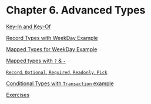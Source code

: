 # Chapter 6. Advanced Types
[Key-In and Key-Of](https://www.typescriptlang.org/play?#code/C4TwDgpgBAggCgSQEoQM5gPYDtXQLxQDeAUFFAK64BOAXEaWRdQgCZ2rBUCWWA5g2QBm3CFhYAZLhzolGjAMYZyWYHSzkAtgCMIVAY2FdRLVDP1zBXKhwByAQw0R2nHvzlyANndsOnUDtx85lAAvgDaALr6IQwxMcSgkFAo6Ni4ANIQIKhQBADWWRiCsIgpmDgQCeDQAKrUmdm5UAUgRSXIaOW4YQBElLo9UVVJAGIiYg05+YXF8B2pFb39VIO9hsaSHKs962KoqwAMQ8PQY0Z7m8BNc2VpEEvU27sSUsCDJ1BnG6+TTS1tN06dweAwia3GLy2Q0EynkwC42CgvAgwAAPAB5KAQAAewGMOQwWgAVhA4QAaKDpLG4-HNGZQdEAPgAFBg6OiKXk6OkAJTssLpCL0MhUFHkKhYKAYMJ5KLxDwoqCiha4JqyRjLVh0HoARh6ZP0z0uZncUEUylUUB1BtNz1MUDCwTIhEs1mA9kc2pg+qgXh8nqgPQAQj0YqaonI4sRiMjgMzlV0IBSAORG17JnlAA)

[Record Types with WeekDay Example](https://www.typescriptlang.org/play?#code/C4TwDgpgBA6hEGsAmBDEUC8UDkBZA9gHbZQA+OAKgK4TbnZxIn0UAWVzOAYgE4CW2AFChIUACJpMseMkn0AyimCds8qsUGCANhGBRCEAB7AJIAFxQAShADG+HkgA8cRKhAAacWgB8UgN6CUFAEhBYARNQQYe6BUJHhjNGxjOFsVElBaeG8fBlQOeGKwEkAvkA)

[Mapped Types for WeekDay Example](https://www.typescriptlang.org/play?#code/C4TwDgpgBA6hEGsAmBDEUC8UDkBZA9gHbZQA+OAKgK4TbnZxIn0UAWVzOAYgE4CW2AFChIUACJpMseMkn0AyimCds8qsUGCANhGBRCEAB7AJIAFxQA3gG0A0lD6FpiVCAC6F0wF8plwVCgCQgsAImoIEIAafyhw0MYomMZQtipEgNTQ3j5EryA)

[Mapped types with `?` & `-`](https://www.typescriptlang.org/play?#code/C4TwDgpgBAggxnA9gVwHbCgXigbwFBRQCWAJgFxSrIC2ARhAE4HEDOAotWADaIgQQVaiRFwgBDVM1SJgEFhRbAGRVAHMA2gF08AXzx4A9AagBZMQGtoYrlygAzIhC4kWURGGBFEqa3lCQoAHkPLx8ueCQ0DGx8KHUAaWJUKEsQRDtYBBR0TSgAfgoI7OAE7T1DYzNLKGtbBycXSmQbMVpRP3BoADlmrlbRIqisXGYEpJSINIzBnMKsqNKoAB8mm119I1MLKxt7R2dXBnESAFpvLhAOgIAlY-OQGeiRwiOxEnu4xJUJqczI2b+xVK6wqW2qtT2DVcAHdlMB+lZVGJvgAKCAAR2QRAAbtYIOgoMBEICogBKK7QR4AJmGsSgJ1e71QF0+41S6Sgtze90emjm-xK8TKG0q2xqu3qBygR0xRCOJBqSNRGKxuNEBKJJPQ5P8lPm6AAzLTRl9kuyMsFPN5rLyTgUtYKykA)

[`Record`, `Optional`, `Required`, `Readonly`, `Pick`](https://www.typescriptlang.org/play?#code/C4TwDgpgBAggxnA9gVwHbCgXigbwFBRQCWAJgFxSrIC2ARhAE4HEDOAotWADaIgQQVaiRFwgBDVM1SJgEFhRbAGRVAHMA2gF08AXzx5QkKACUISBiXhI0GbKfMkAPAGsIIRADNYCFOgA03tboAHwG4NAA8mDARIioYlxWvrZQAApiDDEJjkk2oYbQpgCOyEQMEJY+NlgmECVlFY5RMXEJuSFhRqZiJBGoXCDtKd0kcQM5VR0FgckAkiQAcjJyNalEcM4TQcABAOSku1AAPlC70rIsu6FAA)

[Conditional Types with `Transaction` example](https://www.typescriptlang.org/play?#code/C4TwDgpgBAIhBGBLYUC8UDkATByMChRIoBhAJwi2TUwGMKrgD9EA7YCMgMwENboAkligBvfFCiIsALiisArgFt4nfAF98Ldp179YuYABUyPVgGc+wRAHtWUCAA8OrLGahDR4qMCIRZGOCQmdU02Dm4+aHJKZGNTC1orW3snCBc3DzEJH3A-TGjGAg1CXKg480sbVgAeQwA+GkMU51d9IKgAfjbYkwrEqqhZAp74yttNLnlWfuT6CB4OcoSkmqbHFrdA6gAfUgZkOoAKYF7lqsNc2UMASivTsdWGrOAACzJrAHcoACJWaxREIowAAbCCKNIcLDfEL4UEoHhbIz3GZ2dBzBYQJYPaqIo7YAwYa6wiDw4ZI0YomjoxbIlbVMl4uaFa5AA)

[Exercises](https://www.typescriptlang.org/play?#code/PTAEEUEYCgBsFMAuoAeAuUA7ArgWwEbwBOoAvKDAsipBpGRQAygCGAzlnoUdHEqAE8MOAsVAAfUG0REAlpgDmDAEQALeLFgB7ZX2QAvYVzHkAZi1ht4vKq1qgAFCO4SpM+QoCUAbQC6Db0gAGlAAJhCAZl89VlCjUSI-AOCwkOUI5X92R2cxSWk5RR9o2xYIjABvFgx8LS0EFkwAXwYqjBlseCaYlgAWSurQCvwMb1ySfPdFXyaW8jahkdBvNQ1tTNmegFYMByXxzzIAPjdCpXIHQYPj0FXNHR6ANl3Bgo9D0hO3xQZL+O4Pic7usbPwWAB2F4Yb5eG4w35XYwTU7vG7AnSgEBYLTINjYIjwUCqLQAd1AiFUsg4JK0RAA1vAACa8eAiUAAUSGoAAGgwAOTcvmgbqsvCgABiXN55AFQu6pQAHBhxQA6aUctW8LHgULQRACAAOhIA8q1BsNKgBjaFTBSzbr6o2gBkCY2mU3kF1aUygU1Y5QsXSOk0AfRYIfwDGNK0DvhW+EymLAFWtKMU3Wg2oioAAZBBetjkCxEIh4LgDaXGUA)
